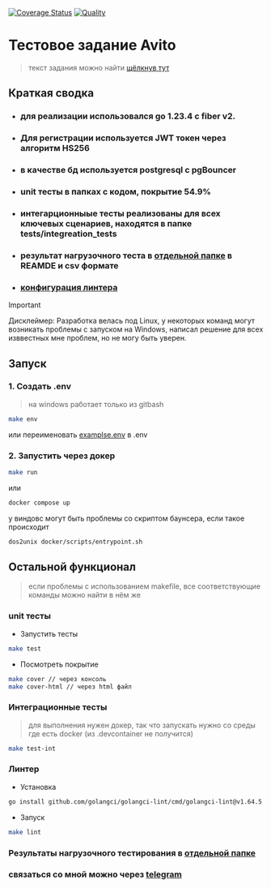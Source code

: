 [![Coverage Status](https://coveralls.io/repos/github/WhaleShip/avito-shop/badge.svg?branch=main)](https://coveralls.io/github/WhaleShip/avito-shop?branch=main) 
[![Quality](https://github.com/WhaleShip/avito-shop/actions/workflows/main.yaml/badge.svg)](https://github.com/WhaleShip/avito-shop/actions/workflows/main.yaml)
# Тестовое задание Avito
> текст задания можно найти [щёлкнув тут](https://github.com/avito-tech/tech-internship/blob/main/Tech%20Internships/Backend/Backend-trainee-assignment-winter-2025/Backend-trainee-assignment-winter-2025.md) 

## Краткая сводка

- ### для реализации использовался go 1.23.4 с fiber v2.
- ### Для регистрации используется JWT токен через алгоритм HS256
- ### в качестве бд используется postgresql с pgBouncer
- ### unit тесты в папках с кодом, покрытие 54.9%
- ### интегарционныые тесты реализованы для всех ключевых сценариев, находятся в папке tests/integreation_tests 
- ### результат нагрузочного теста в [отдельной папке](tests/stress_test) в REAMDE и csv формате
- ### [конфигурация линтера](.golangci.yaml)


> [!IMPORTANT]  
> Дисклеймер: Разработка велась под Linux, у некоторых команд могут возникать проблемы с запуском на Windows, написал решение для всех изввестных мне проблем, но не могу быть уверен.


## Запуск

### 1. Создать .env
> на windows работает только из gitbash

```sh
make env 
```

или переименовать [examplse.env](example.env) в .env


### 2. Запустить через докер
```sh
make run
```

или

```sh
docker compose up
```

у виндовс могут быть проблемы со скриптом баунсера, если такое происходит
```sh
dos2unix docker/scripts/entrypoint.sh
```

## Остальной функционал
> если проблемы с использованием makefile, все соответствующие команды можно найти в нём же
### unit тесты

- Запустить тесты
```sh
make test
```

- Посмотреть покрытие
```sh
make cover // через консоль
make cover-html // через html файл
```


### Интеграционные тесты
> для выполнения нужен докер, так что запускать нужно со среды где есть docker (из .devcontainer не получится) <br>
```sh
make test-int
```


### Линтер

- Установка
```sh
go install github.com/golangci/golangci-lint/cmd/golangci-lint@v1.64.5
```

- Запуск
```sh
make lint
```


### Результаты нагрузочного тестирования в [отдельной папке](tests/stress_test)


### связаться со мной можно через [telegram](https://t.me/PanHater)

